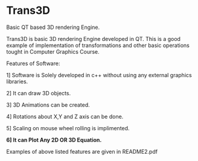 # Trans3D
Basic QT based 3D rendering Engine.

Trans3D is basic 3D rendering Engine developed in QT.
This is a good example of implementation of transformations and other 
basic operations tought in Computer Graphics Course.

Features of Software:

1] Software is Solely developed in c++ without using any external graphics libraries.

2] It can draw 3D objects.

3] 3D Animations can be created.

4] Rotations about X,Y and Z axis can be done.

5] Scaling on mouse wheel rolling is implimented.

**6] It can Plot Any 2D OR 3D Equation.**


Examples of above listed features are given in README2.pdf




